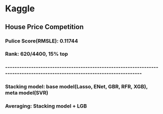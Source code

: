 # Kaggle
## House Price Competition
### Pulice Score(RMSLE): 0.11744
### Rank: 620/4400, 15% top
### ---------------------------------------------------------------------------------------------------------------------------
### Stacking model: base model(Lasso, ENet, GBR, RFR, XGB), meta model(SVR)
### Averaging: Stacking model + LGB
